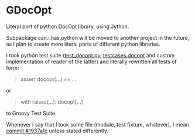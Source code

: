 GDocOpt
=======

Literal port of python DocOpt library, using Jython.

Subpackage can.i.has.python will be moved to another project in the future, as I plan to create more
literal ports of different python libraries.

I took python test suite ([test_docopt.py](https://github.com/docopt/docopt/blob/master/test_docopt.py),
 [testcases.docopt](https://github.com/docopt/docopt/blob/master/testcases.docopt)
and custom implementation of reader of the latter) and literally rewritten all tests of form:

> assert docopt(...) == ...

or

> with raises(...):
>     docopt(...)

to Groovy Test Suite.

Whenever I say that I took some file (module, test fixture, whatever), I mean
[commit #1937a1c](https://github.com/docopt/docopt/commit/1937a1c9041e0f580d2890d38bb71c0a0623847f)
unless stated differently.
